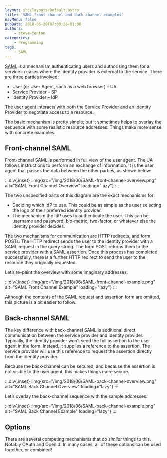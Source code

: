 ```yaml
---
layout: src/layouts/Default.astro
title: 'SAML front channel and back channel examples'
navMenu: false
pubDate: 2018-06-20T07:00:26+01:00
authors:
    - steve-fenton
categories:
    - Programming
tags:
    - SAML
---
```


<abbr title="Security Assertion Markup Language">SAML</abbr> is a mechanism authenticating users and authorising them for a service in cases where the identify provider is external to the service. There are three parties involved:

- User (or User Agent, such as a web browser) – UA
- Service Provider – SP
- Identity Provider – IdP

The user agent interacts with both the Service Provider and an Identity Provider to negotiate access to a resource.

The basic mechanism is pretty simple; but it sometimes helps to overlay the sequence with some realistic resource addresses. Things make more sense with concrete examples.

## Front-channel SAML

Front-channel SAML is performed in full view of the user agent. The UA follows instructions to perform an exchange of information. It is the user agent that passes the data between the other parties, as shown below:

:::div{.inset}
:img{src="/img/2018/06/SAML-front-channel-overview.png" alt="SAML Front Channel Overview" loading="lazy"}
:::

The two unspecified parts of this diagram are the exact mechanisms for:

- Deciding which IdP to use. This could be as simple as the user selecting the logo of their preferred identity provider.
- The mechanism the IdP uses to authenticate the user. This can be username and password, bio-metric, two-factor, or whatever else the identity provider decides.

The two mechanisms for communication are HTTP redirects, and form POSTs. The HTTP redirect sends the user to the identity provider with a SAML request in the query string. The form POST returns them to the service provider with a SAML assertion. Once this process has completed successfully, there is a further HTTP redirect to send the user to the resource they originally requested.

Let’s re-paint the overview with some imaginary addresses:

:::div{.inset}
:img{src="/img/2018/06/SAML-front-channel-example.png" alt="SAML Front Channel Example" loading="lazy"}
:::

Although the contents of the SAML request and assertion form are omitted, this picture is a bit easier to follow.

## Back-channel SAML

The key difference with back-channel SAML is additional direct communication between the service provider and identity provider. Typically, the identity provider won’t send the full assertion to the user agent in the form. Instead, it supplies a reference to the assertion. The service provider will use this reference to request the assertion directly from the identity provider.

Because the back-channel can be secured, and because the assertion is not visible to the user agent, this makes things more secure.

:::div{.inset}
:img{src="/img/2018/06/SAML-back-channel-overview.png" alt="SAML Back Channel Overview" loading="lazy"}
:::

Let’s overlay the back-channel sequence with the sample addresses:

:::div{.inset}
:img{src="/img/2018/06/SAML-back-channel-example.png" alt="SAML Back Channel Example" loading="lazy"}
:::

## Options

There are several competing mechanisms that do *similar* things to this. Notably OAuth and OpenId. In many cases, all of these options can be used together, or combined!